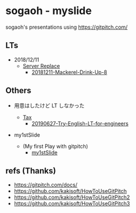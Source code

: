 # sogaoh - myslide

sogaoh's presentations using https://gitpitch.com/


## LTs
- 2018/12/11 
    - [Server Replace](https://github.com/sogaoh/myslide/tree/master/20181211-Mackerel-Drink-Up-8) 
        - [20181211-Mackerel-Drink-Up-8](https://gitpitch.com/sogaoh/myslide?p=20181211-Mackerel-Drink-Up-8)


## Others
- 用意はしたけど LT しなかった
    - [Tax](https://github.com/sogaoh/myslide/tree/master/20190627-Try-English-LT-for-engineers) 
        - [20190627-Try-English-LT-for-engineers](https://gitpitch.com/sogaoh/myslide?p=20190627-Try-English-LT-for-engineers)

- my1stSlide
    - (My first Play with gitpitch)
        - [my1stSlide](https://gitpitch.com/sogaoh/myslide?p=my1stSlide)


## refs (Thanks)
- https://gitpitch.com/docs/
- https://github.com/kakisoft/HowToUseGitPitch
- https://github.com/kakisoft/HowToUseGitPitch2
- https://github.com/kakisoft/HowToUseGitPitch3